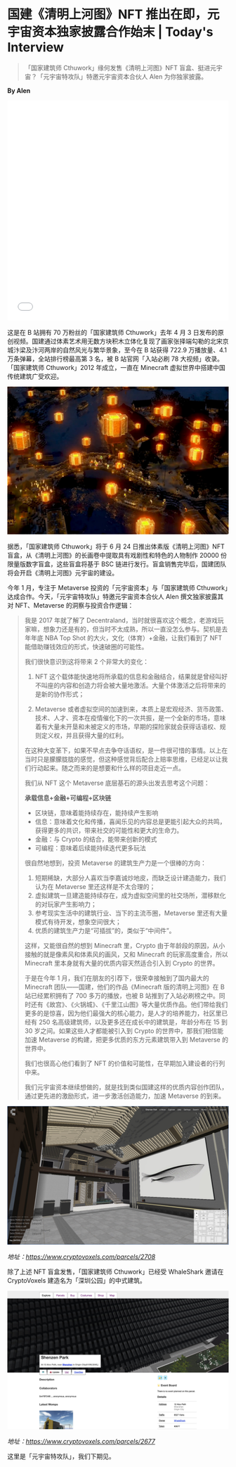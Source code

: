 # 国建《清明上河图》NFT 推出在即，元宇宙资本独家披露合作始末 | Today's Interview

> 「国家建筑师 Cthuwork」缘何发售《清明上河图》NFT 盲盒、挺进元宇宙？「元宇宙特攻队」特邀元宇宙资本合伙人 Alen 为你独家披露。

**By Alen**

<iframe style="width: 100%; height: 500px" src="//player.bilibili.com/player.html?aid=540082845&bvid=BV1mi4y1b76M&cid=172799113&page=1" scrolling="no" border="0" frameborder="no" framespacing="0" allowfullscreen="true"> </iframe>

这是在 B 站拥有 70 万粉丝的「国家建筑师 Cthuwork」去年 4 月 3 日发布的原创视频。国建通过体素艺术用无数方块积木立体化复现了画家张择端勾勒的北宋京城汴梁及汴河两岸的自然风光与繁华景象，至今在 B 站获得 722.9 万播放量、4.1 万条弹幕，全站排行榜最高第 3 名，被 B 站官网「入站必刷 78 大视频」收录。「国家建筑师 Cthuwork」2012 年成立，一直在 Minecraft 虚拟世界中搭建中国传统建筑广受欢迎。

![](./cover.jpeg)

据悉，「国家建筑师 Cthuwork」将于 6 月 24 日推出体素版《清明上河图》NFT 盲盒，从《清明上河图》的长画卷中提取具有戏剧性和特色的人物制作 20000 份限量版数字盲盒，这些盲盒将基于 BSC 链进行发行。盲盒销售完毕后，国建团队将会开启《清明上河图》元宇宙的建设。

今年 1 月，专注于 Metaverse 投资的「元宇宙资本」与「国家建筑师 Cthuwork」达成合作。今天，「元宇宙特攻队」特邀元宇宙资本合伙人 Alen 撰文独家披露其对 NFT、Metaverse 的洞察与投资合作逻辑：

> 我是 2017 年就了解了 Decentraland，当时就很喜欢这个概念，老游戏玩家嘛，想象力还是有的，但当时不太成熟，所以一直没怎么参与。契机是去年年底 NBA Top Shot 的大火，文化（体育）+金融，让我们看到了 NFT 能借助赚钱效应的形式，快速破圈的可能性。
>
> 我们很快意识到这将带来 2 个非常大的变化：
>
> 1. NFT 这个载体能快速地将所承载的信息和金融结合，结果就是曾经叫好不叫座的内容和创造力将会被大量地激活。大量个体激活之后将带来的是新的协作形式；
>
> 2. Metaverse 或者虚拟空间的加速到来，本质上是宏观经济、货币政策、技术、人才、资本在疫情催化下的一次共振，是一个全新的市场，意味着有大量未开垦和未被定义的市场，早期的探险家就会获得话语权、规则定义权，并且获得大量的红利。
>
> 在这种大变革下，如果不早点去争夺话语权，是一件很可惜的事情。以上在当时只是朦朦胧胧的感觉，但这种感觉背后配合上赔率思维，已经足以让我们行动起来。随之而来的是想要和什么样的项目走近一点。
>
> 我们从 NFT 这个 Metaverse 底层基石的源头出发去思考这个问题：
>
> **承载信息+金融+可编程+区块链**
>
> - 区块链，意味着能持续存在，能持续产生影响
> - 信息：意味着文化和传播，喜闻乐见的内容总是更能引起大众的共鸣，获得更多的共识，带来社交的可能性和更大的生命力。
> - 金融：与 Crypto 的结合，能带来创新的模式
> - 可编程：意味着后续能持续迭代更多玩法
>
> 很自然地想到，投资 Metaverse 的建筑生产力是一个很棒的方向：
>
> 1. 短期稀缺，大部分人喜欢当李嘉诚炒地皮，而缺乏设计建造能力，我们认为在 Metaverse 里还这样是不太合理的；
> 2. 虚拟建筑一旦建造能持续存在，成为虚拟空间里的社交场所，潜移默化的对玩家产生影响力；
> 3. 参考现实生活中的建筑行业、当下的主流币圈，Metaverse 里还有大量模式有待开发，想象空间很大；
> 4. 优质的建筑生产力是“可插拔”的，类似于“中间件”。
>
> 这样，又能很自然的想到 Minecraft 里，Crypto 由于年龄段的原因，从小接触的就是像素风和体素风的画风，又和 Minecraft 的玩家高度重合，所以 Minecraft 里本身就有大量的优质内容天然适合引入到 Crypto 的世界。
>
> 于是在今年 1 月，我们在朋友的引荐下，很荣幸接触到了国内最大的 Minecraft 团队——国建，他们的作品《Minecraft 版的清明上河图》在 B 站已经累积拥有了 700 多万的播放，也被 B 站推到了入站必刷榜之中。同时还有《故宫》、《火锅城》、《千里江山图》等大量优质作品。他们带给我们更多的是惊喜，因为他们最强大的核心能力，是人才的培养能力，社区里已经有 250 名高级建筑师，以及更多还在成长中的建筑是，年龄分布在 15 到 30 岁之间。如果这些人才都能被引入到 Crypto 的世界中，那我们相信能加速 Metaverse 的构建，把更多优质的东方元素建筑带入到 Metaverse 的世界中。
>
> 我们也很高心他们看到了 NFT 的价值和可能性，在早期加入建设者的行列中来。
>
> 我们元宇宙资本继续想做的，就是找到类似国建这样的优质内容创作团队，通过更先进的激励形式，进一步激活创造能力，加速 Metaverse 的到来。

![](./cv2.jpg)

_地址：https://www.cryptovoxels.com/parcels/2708_

除了上述 NFT 盲盒发售，「国家建筑师 Cthuwork」已经受 WhaleShark 邀请在 CryptoVoxels 建造名为「深圳公园」的中式建筑。

![](./cv1.jpg)

_地址：https://www.cryptovoxels.com/parcels/2677_

这里是「元宇宙特攻队」，我们下期见。
